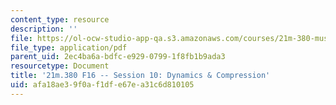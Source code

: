 ```yaml
---
content_type: resource
description: ''
file: https://ol-ocw-studio-app-qa.s3.amazonaws.com/courses/21m-380-music-and-technology-recording-techniques-and-audio-production-fall-2016/afa18ae39f0af1dfe67ea31c6d810105_MIT21M_380F16_ses10_note.pdf
file_type: application/pdf
parent_uid: 2ec4ba6a-bdfc-e929-0799-1f8fb1b9ada3
resourcetype: Document
title: '21m.380 F16 -- Session 10: Dynamics & Compression'
uid: afa18ae3-9f0a-f1df-e67e-a31c6d810105
---
```


